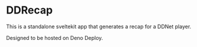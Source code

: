 # DDRecap

This is a standalone sveltekit app that generates a recap for a DDNet player.

Designed to be hosted on Deno Deploy.

